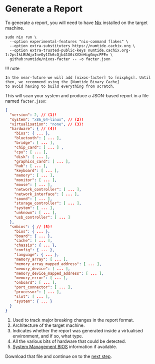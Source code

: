 # Generate a Report

To generate a report, you will need to have [Nix] installed on the target machine.

```shell
sudo nix run \
  --option experimental-features "nix-command flakes" \
  --option extra-substituters https://numtide.cachix.org \
  --option extra-trusted-public-keys numtide.cachix.org-1:2ps1kLBUWjxIneOy1Ik6cQjb41X0iXVXeHigGmycPPE= \
  github:numtide/nixos-facter -- -o facter.json
```

!!! note

    In the near-future we will add [nixos-facter] to [nixpkgs]. Until then, we recommend using the [Numtide Binary Cache]
    to avoid having to build everything from scratch.

This will scan your system and produce a JSON-based report in a file named `facter.json`:

```json title="facter.json"
{
  "version": 2, // (1)!
  "system": "x86_64-linux", // (2)!
  "virtualisation": "none", // (3)!
  "hardware": { // (4)!
    "bios": { ... },
    "bluetooth": [ ... ],
    "bridge": [ ... ],
    "chip_card": [ ... ] ,
    "cpu": [ ... ],
    "disk": [ ... ],
    "graphics_card": [ ... ],
    "hub": [ ... ],
    "keyboard": [ ... ],
    "memory": [ ... ],
    "monitor": [ ... ],
    "mouse": [ ... ],
    "network_controller": [ ... ],
    "network_interface": [ ... ],
    "sound": [ ... ],
    "storage_controller": [ ... ],
    "system": [ ... ],
    "unknown": [ ... ],
    "usb_controller": [ ... ]
  },
  "smbios": { // (5)!
    "bios": { ... },
    "board": { ... },
    "cache": [ ... ],
    "chassis": { ... },
    "config": { ... },
    "language": { ... },
    "memory_array": [ ... ],
    "memory_array_mapped_address": [ ... ],
    "memory_device": [ ... ],
    "memory_device_mapped_address": [ ... ],
    "memory_error": [ ... ],
    "onboard": [ ... ],
    "port_connector": [ ... ],
    "processor": [ ... ],
    "slot": [ ... ],
    "system": { ... }
  }
}
```

1. Used to track major breaking changes in the report format.
2. Architecture of the target machine.
3. Indicates whether the report was generated inside a virtualised environment, and if so, what type.
4. All the various bits of hardware that could be detected.
5. [System Management BIOS] information if available.

Download that file and continue on to the [next step](nixos-configuration.md).

[Nix]: https://nixos.org
[Numtide]: https://numtide.com
[Numtide Binary Cache]: https://numtide.cachix.org
[nixos-facter]: https://github.com/numtide/nixos-facter
[nixpkgs]: https://github.com/nixos/nixpkgs
[System Management BIOS]: https://wiki.osdev.org/System_Management_BIOS
